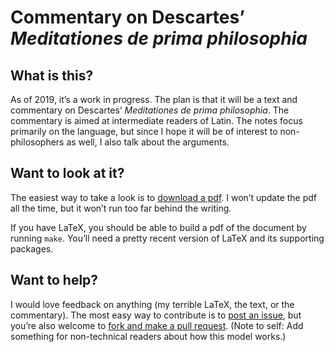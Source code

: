 # Commentary on Descartes’ *Meditationes de prima philosophia*

## What is this?

As of 2019, it’s a work in progress. The plan is that it will be a text and commentary on Descartes’ *Meditationes de prima philosophia*. The commentary is aimed at intermediate readers of Latin. The notes focus primarily on the language, but since I hope it will be of interest to non-philosophers as well, I also talk about the arguments.

## Want to look at it?

The easiest way to take a look is to [download a pdf][pdf]. I won’t update the pdf all the time, but it won’t run too far behind the writing.

If you have LaTeX, you should be able to build a pdf of the document by running `make`. You’ll need a pretty recent version of LaTeX and its supporting packages.

[pdf]: https://bitbucket.org/telemachus/descartes-meditations/downloads

## Want to help?

I would love feedback on anything (my terrible LaTeX, the text, or the
commentary). The most easy way to contribute is to [post an issue][issue], but
you’re also welcome to [fork and make a pull request][fork]. (Note to self: Add
something for non-technical readers about how this model works.)

[issue]: https://bitbucket.org/telemachus/descartes-meditations/issues?status=new&status=open

[fork]: https://bitbucket.org/telemachus/descartes-meditations/fork 
